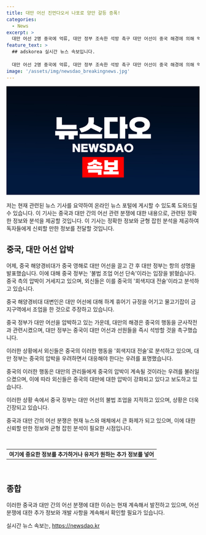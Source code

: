 ```yaml
---
title: 대만 어선 진먼다오서 나포로 양안 갈등 증폭!
categories:
  - News
excerpt: >
  대만 어선 2명 중국에 억류, 대만 정부 조속한 석방 촉구 대만 어선이 중국 해경에 의해 억류되면서 양국 간 긴장이 고조되고 있다. 대만 정부는 어선의 조속한 석방을 촉구하고 있는 반면, 중국은 어선의 불법 조업을 지적하며 입장을 밝혔다. 이에 외신들은 중국의 회색지대 전술이라는 관측을 제기했다. 양국 간 해양 분쟁과 관련된 이번 사태는 양국 간 긴장을 한층 증폭시키고 있다.
feature_text: >
  ## adskorea 실시간 뉴스 속보입니다.

  대만 어선 2명 중국에 억류, 대만 정부 조속한 석방 촉구 대만 어선이 중국 해경에 의해 억류되면서 양국 간 긴장이 고조되고 있다. 대만 정부는 어선의 조속한 석방을 촉구하고 있는 반면, 중국은 어선의 불법 조업을 지적하며 입장을 밝혔다. 이에 외신들은 중국의 회색지대 전술이라는 관측을 제기했다. 양국 간 해양 분쟁과 관련된 이번 사태는 양국 간 긴장을 한층 증폭시키고 있다.
image: '/assets/img/newsdao_breakingnews.jpg'
---
```


<p><img src="/assets/img/newsdao_breakingnews.jpg" alt="adskorea 속보" /></p>

<p>저는 현재 관련된 뉴스 기사를 요약하여 온라인 뉴스 포털에 게시할 수 있도록 도와드릴 수 있습니다. 이 기사는 중국과 대만 간의 어선 관련 분쟁에 대한 내용으로, 관련된 정확한 정보와 분석을 제공할 것입니다. 이 기사는 정확한 정보와 균형 잡힌 분석을 제공하여 독자들에게 신뢰할 만한 정보를 전달할 것입니다.</p>

<h2 data-ke-size="size26">중국, 대만 어선 압박</h2>

<p>어제, 중국 해양경비대가 중국 영해로 대만 어선을 끌고 간 후 대만 정부는 항의 성명을 발표했습니다. 이에 대해 중국 정부는 '불법 조업 어선 단속'이라는 입장을 밝혔습니다. 중국 측의 압박이 거세지고 있으며, 외신들은 이를 중국의 '회색지대 전술'이라고 분석하고 있습니다.</p>

<p>중국 해양경비대 대변인은 대만 어선에 대해 하계 휴어기 규정을 어기고 물고기잡이 금지구역에서 조업을 한 것으로 주장하고 있습니다.</p>

<p>중국 정부가 대만 어선을 압박하고 있는 가운데, 대만의 해경은 중국의 행동을 군사작전과 관련시켰으며, 대만 정부는 중국이 대만 어선과 선원들을 즉시 석방할 것을 촉구했습니다.</p>

<p>이러한 상황에서 외신들은 중국의 이러한 행동을 '회색지대 전술'로 분석하고 있으며, 대만 정부는 중국의 압박을 우려하면서 대응해야 한다는 우려를 표명했습니다.</p>

<p>중국의 이러한 행동은 대만의 관리들에게 중국의 압박이 계속될 것이라는 우려를 불러일으켰으며, 이에 따라 외신들은 중국의 대만에 대한 압박이 강화되고 있다고 보도하고 있습니다.</p>

<p>이러한 상황 속에서 중국 정부는 대만 어선의 불법 조업을 지적하고 있으며, 상황은 더욱 긴장되고 있습니다.</p>

<p>중국과 대만 간의 어선 분쟁은 현재 뉴스와 매체에서 큰 화제가 되고 있으며, 이에 대한 신뢰할 만한 정보와 균형 잡힌 분석이 필요한 시점입니다.</p>

<p data-ke-size="size16">&nbsp;</p>

<table>
    <tr>
        <td style="text-align: center; height: 17px;"><b>여기에 중요한 정보를 추가하거나 유저가 원하는 추가 정보를 넣어</b></td>
    </tr>
</table>

<p data-ke-size="size16">&nbsp;</p>

<h2 data-ke-size="size26">종합</h2>

<p>이러한 중국과 대만 간의 어선 분쟁에 대한 이슈는 현재 계속해서 발전하고 있으며, 어선 분쟁에 대한 추가 정보와 개발 사항을 계속해서 확인할 필요가 있습니다.</p>
실시간 뉴스 속보는, <a href="https://newsdao.kr" rel="dofollow">https://newsdao.kr</a>


